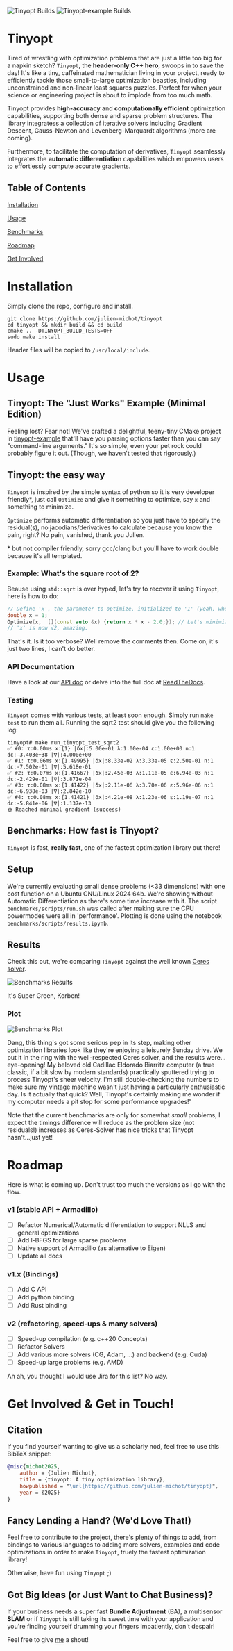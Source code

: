 ![Tinyopt Builds](https://github.com/julien-michot/tinyopt/actions/workflows/build.yml/badge.svg)
![Tinyopt-example Builds](https://github.com/julien-michot/tinyopt-example/actions/workflows/build.yml/badge.svg)

# Tinyopt

Tired of wrestling with optimization problems that are just a little too big for a napkin sketch?
`Tinyopt`, the **header-only C++ hero**, swoops in to save the day! It's like a tiny,
caffeinated mathematician living in your project, ready to efficiently tackle those small-to-large optimization beasties,
including unconstrained and non-linear least squares puzzles.
Perfect for when your science or engineering project is about to implode from too much math.

Tinyopt provides **high-accuracy** and **computationally efficient** optimization capabilities, supporting both dense and sparse problem structures.
The library integratess a collection of iterative solvers including Gradient Descent, Gauss-Newton and Levenberg-Marquardt algorithms (more are coming).

Furthermore, to facilitate the computation of derivatives, `Tinyopt` seamlessly integrates the **automatic differentiation** capabilities which empowers users to effortlessly compute accurate gradients.


## Table of Contents
[Installation](#installation)

[Usage](#usage)

[Benchmarks](#benchmarks-how-fast-is-tinyopt)

[Roadmap](#roadmap)

[Get Involved](#get-involved--get-in-touch)

# Installation

Simply clone the repo, configure and install.

```shell
git clone https://github.com/julien-michot/tinyopt
cd tinyopt && mkdir build && cd build
cmake .. -DTINYOPT_BUILD_TESTS=OFF
sudo make install
```

Header files will be copied to `/usr/local/include`.

# Usage

## Tinyopt: The "Just Works" Example (Minimal Edition)

Feeling lost? Fear not! We've crafted a delightful, teeny-tiny CMake project in [tinyopt-example](https://github.com/julien-michot/tinyopt-example) that'll have you parsing options faster than you can say "command-line arguments." It's so simple, even your pet rock could probably figure it out. (Though, we haven't tested that rigorously.)

## Tinyopt: the easy way

`Tinyopt` is inspired by the simple syntax of python so it is very developer friendly*, just call `Optimize` and give it something to optimize, say `x` and something to minimize.

`Optimize` performs automatic differentiation so you just have to specify the residual(s),
no jacodians/derivatives to calculate because you know the pain, right? No pain, vanished, thank you Julien.

\* but not compiler friendly, sorry gcc/clang but you'll have to work double because it's all templated.

### Example: What's the square root of 2?
Beause using `std::sqrt` is over hyped, let's try to recover it using `Tinyopt`, here is how to do:

```cpp
// Define 'x', the parameter to optimize, initialized to '1' (yeah, who doesn't like 1?)
double x = 1;
Optimize(x,  [](const auto &x) {return x * x - 2.0;}); // Let's minimize ε = x*x - 2
// 'x' is now √2, amazing.
```
That's it. Is it too verbose? Well remove the comments then. Come on, it's just two lines, I can't do better.


### API Documentation

Have a look at our [API doc](https://github.com/julien-michot/tinyopt/blob/main/docs/API.md) or delve into
the full doc at [ReadTheDocs](https://tinyopt.readthedocs.io/en/latest).

### Testing

`Tinyopt` comes with various tests, at least soon enough. Simply run `make test` to run them all.
Running the sqrt2 test should give you the following log:

```shell
tinyopt# make run_tinyopt_test_sqrt2
✅ #0: τ:0.00ms x:{1} |δx|:5.00e-01 λ:1.00e-04 ε:1.00e+00 n:1 dε:-3.403e+38 |∇|:4.000e+00
✅ #1: τ:0.06ms x:{1.49995} |δx|:8.33e-02 λ:3.33e-05 ε:2.50e-01 n:1 dε:-7.502e-01 |∇|:5.618e-01
✅ #2: τ:0.07ms x:{1.41667} |δx|:2.45e-03 λ:1.11e-05 ε:6.94e-03 n:1 dε:-2.429e-01 |∇|:3.871e-04
✅ #3: τ:0.08ms x:{1.41422} |δx|:2.11e-06 λ:3.70e-06 ε:5.96e-06 n:1 dε:-6.938e-03 |∇|:2.842e-10
✅ #4: τ:0.08ms x:{1.41421} |δx|:4.21e-08 λ:1.23e-06 ε:1.19e-07 n:1 dε:-5.841e-06 |∇|:1.137e-13
🌞 Reached minimal gradient (success)
```

## Benchmarks: How fast is Tinyopt?

`Tinyopt` is fast, **really fast**, one of the fastest optimization library out there!


## Setup
We're currently evaluating small dense problems (<33 dimensions) with one cost function on a
Ubuntu GNU/Linux 2024 64b.
We're showing without Automatic Differentiation as there's some time increase with it.
The script `benchmarks/scripts/run.sh` was called after making sure the CPU powermodes were all in 'performance'.
Plotting is done using the notebook `benchmarks/scripts/results.ipynb`.

## Results

Check this out, we're comparing `Tinyopt` against the well known [Ceres solver](http://ceres-solver.org/).

![Benchmarks Results](docs/benchmark-ceres-table.png)

It's Super Green, Korben!

### Plot

![Benchmarks Plot](docs/benchmark-ceres-plot.png)

Dang, this thing's got some serious pep in its step, making other optimization libraries look like they're enjoying a leisurely Sunday drive. We put it in the ring with the well-respected Ceres solver, and the results were... eye-opening! My beloved old Cadillac Eldorado Biarritz computer (a true classic, if a bit slow by modern standards) practically sputtered trying to process Tinyopt's sheer velocity. I'm still double-checking the numbers to make sure my vintage machine wasn't just having a particularly enthusiastic day. Is it actually that quick? Well, Tinyopt's certainly making me wonder if my computer needs a pit stop for some performance upgrades!"

Note that the current benchmarks are only for somewhat *small* problems, I expect the timings difference will reduce
as the problem size (not residuals!) increases as Ceres-Solver has nice tricks that Tinyopt hasn't...just yet!

# Roadmap

Here is what is coming up. Don't trust too much the versions as I go with the flow.

### v1 (stable API + Armadillo)

- [ ] Refactor Numerical/Automatic differentiation to support NLLS and general optimizations
- [ ] Add l-BFGS for large sparse problems
- [ ] Native support of Armadillo (as alternative to Eigen)
- [ ] Update all docs

### v1.x (Bindings)
- [ ] Add C API
- [ ] Add python binding
- [ ] Add Rust binding

### v2 (refactoring, speed-ups & many solvers)
- [ ] Speed-up compilation (e.g. c++20 Concepts)
- [ ] Refactor Solvers
- [ ] Add various more solvers (CG, Adam, ...) and backend (e.g. Cuda)
- [ ] Speed-up large problems (e.g. AMD)

Ah ah, you thought I would use Jira for this list? No way.

# Get Involved & Get in Touch!

## Citation

If you find yourself wanting to give us a scholarly nod, feel free to use this BibTeX snippet:

```bibtex
@misc{michot2025,
    author = {Julien Michot},
    title = {tinyopt: A tiny optimization library},
    howpublished = "\url{https://github.com/julien-michot/tinyopt}",
    year = {2025}
}
```

## Fancy Lending a Hand? (We'd Love That!)
Feel free to contribute to the project, there's plenty of things to add,
from bindings to various languages to adding more solvers, examples and code optimizations
in order to make `Tinyopt`, truely the fastest optimization library!

Otherwise, have fun using `Tinyopt` ;)

## Got Big Ideas (or Just Want to Chat Business)?

If your business needs a super fast **Bundle Adjustment** (BA), a multisensor **SLAM** or
if `Tinyopt` is still taking its sweet time with your application and
you're finding yourself drumming your fingers impatiently, don't despair!

Feel free to give [me](https://github.com/julien-michot) a shout!

